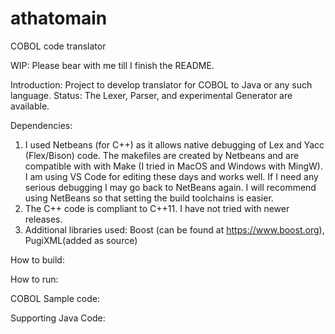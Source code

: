# athatomain
COBOL code translator

WIP: Please bear with me till I finish the README.

Introduction:
Project to develop translator for COBOL to Java or any such language.
Status: The Lexer, Parser, and experimental Generator are available. 

Dependencies:
1. I used Netbeans (for C++) as it allows native debugging of Lex and Yacc (Flex/Bison) code. The makefiles are created by Netbeans and are compatible with with Make (I tried in MacOS and Windows with MingW). I am using VS Code for editing these days and works well. If I need any serious debugging I may go back to NetBeans again. I will recommend using NetBeans so that setting the build toolchains is easier. 
2. The C++ code is compliant to C++11. I have not tried with newer releases.
3. Additional libraries used: Boost (can be found at https://www.boost.org), PugiXML(added as source) 

How to build:


How to run:

COBOL Sample code:


Supporting Java Code:






